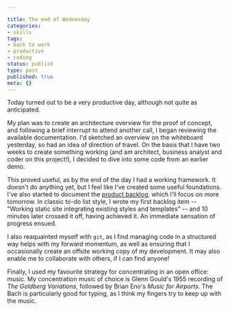 ```yaml
---

title: The end of Wednesday
categories:
- skills
tags:
- back to work
- productive
- coding
status: publish
type: post
published: true
meta: {}
---
```

Today turned out to be a very productive day, although not quite as
anticipated.

My plan was to create an architecture overview for the proof of
concept, and following a brief interrupt to attend another call, I began
reviewing the available documentation.<!-- more --> I'd sketched an overview on the
whiteboard yesterday, so had an idea of direction of travel. On the basis that I
have two weeks to create something working (and am architect, business analyst
and coder on this project!), I decided to dive into some code from an earlier
demo.

This proved useful, as by the end of the day I had a working framework. It doesn't do anything yet, but I feel like I've created some useful foundations. I've also started to document the <a href="http://en.wikipedia.org/wiki/Scrum_(software_development)#Product_backlog">product backlog</a>, which I'll focus on more tomorrow. In classic to-do list style, I wrote my first backlog item -- "Working static site integrating existing styles and templates" -- and 10 minutes later crossed it off, having achieved it. An immediate sensation of progress ensued.

I also reaquainted myself with <code>git</code>, as I find managing code in a  structured way helps with my forward momentum, as well as ensuring that I occasionally create an offsite working copy of my development. It may also enable me to collaborate with others, if I can find anyone!

Finally, I used my favourite strategy for concentrating in an open office: music. My concentration music of choice is Glenn Gould's 1955 recording of <em>The Goldberg Variations</em>, followed by Brian Eno's <em>Music for Airports</em>. The Bach is particularly good for typing, as I think my fingers try to keep up with the music.
